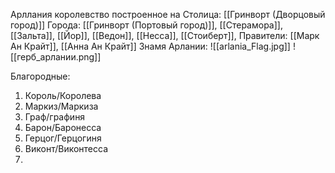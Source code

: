 Арллания королевство построенное на 
Столица:  [[Гринворт (Дворцовый город)]]
Города: [[Гринворт (Портовый город)]], [[Стерамора]], [[Зальта]], [[Йор]], [[Ведон]], [[Несса]], [[Стоиберт]], 
Правители: [[Марк Ан Крайт]], [[Анна Ан Крайт]]
Знамя Арлании:
![[arlania_Flag.jpg]]
![[герб_арлании.png]]

Благородные: 
1. Король/Королева
2. Маркиз/Маркиза
3. Граф/графиня
4. Барон/Баронесса
5. Герцог/Герцогиня 
6. Виконт/Виконтесса
7. 


